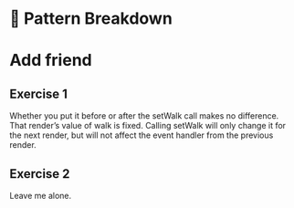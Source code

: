 # 🏹 Pattern Breakdown

# Add friend

## Exercise 1

Whether you put it before or after the setWalk call makes no difference. That render’s value of walk is fixed. Calling setWalk will only change it for the next render, but will not affect the event handler from the previous render.

## Exercise 2

Leave me alone.
